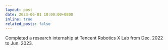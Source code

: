 ```yaml
---
layout: post
date: 2023-06-01 10:00:00+0800
inline: true
related_posts: false
---
```


Completed a research internship at Tencent Robotics X Lab from Dec. 2022 to Jun. 2023.
